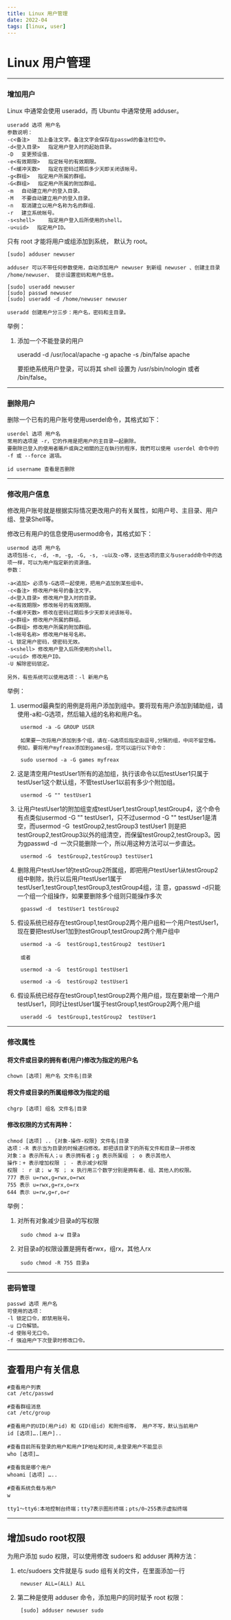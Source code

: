 ```yaml
---
title: Linux 用户管理
date: 2022-04
tags: [linux, user]
---
```


# Linux 用户管理

---
### 增加用户
Linux 中通常会使用 useradd，而 Ubuntu 中通常使用 adduser。
    
    useradd 选项 用户名
    参数说明：
    -c<备注> 　加上备注文字。备注文字会保存在passwd的备注栏位中。
    -d<登入目录> 　指定用户登入时的起始目录。
    -D 　变更预设值．
    -e<有效期限> 　指定帐号的有效期限。
    -f<缓冲天数> 　指定在密码过期后多少天即关闭该帐号。
    -g<群组> 　指定用户所属的群组。
    -G<群组> 　指定用户所属的附加群组。
    -m 　自动建立用户的登入目录。
    -M 　不要自动建立用户的登入目录。
    -n 　取消建立以用户名称为名的群组．
    -r 　建立系统帐号。
    -s<shell>　 　指定用户登入后所使用的shell。
    -u<uid> 　指定用户ID。

只有 root 才能将用户或组添加到系统， 默认为 root。
    
    [sudo] adduser newuser

    adduser 可以不带任何参数使用，自动添加用户 newuser 到新组 newuser 、创建主目录 /home/newuser、 提示设置密码和用户信息。

    [sudo] useradd newuser
    [sudo] passwd newuser
    [sudo] useradd -d /home/newuser newuser
    
    useradd 创建用户分三步：用户名，密码和主目录。

举例：
1. 添加一个不能登录的用户
    
    useradd -d /usr/local/apache -g apache -s /bin/false apache
    
    要拒绝系统用户登录，可以将其 shell 设置为 /usr/sbin/nologin 或者 /bin/false。

---
### 删除用户
删除一个已有的用户账号使用userdel命令，其格式如下：
    
    userdel 选项 用户名
    常用的选项是 -r，它的作用是把用户的主目录一起删除。
    要刪除已登入的使用者賬戶或與之相關的正在執行的程序，我們可以使用 userdel 命令中的 -f 或 --force 選項。

    id username 查看是否删除

---
### 修改用户信息
修改用户账号就是根据实际情况更改用户的有关属性，如用户号、主目录、用户组、登录Shell等。

修改已有用户的信息使用usermod命令，其格式如下：

    usermod 选项 用户名
    选项包括-c, -d, -m, -g, -G, -s, -u以及-o等，这些选项的意义与useradd命令中的选项一样，可以为用户指定新的资源值。
    参数：

    -a<追加> 必须与-G选项一起使用，把用户追加到某些组中。
    -c<备注> 修改用户帐号的备注文字。
    -d<登入目录> 修改用户登入时的目录。
    -e<有效期限> 修改帐号的有效期限。
    -f<缓冲天数> 修改在密码过期后多少天即关闭该帐号。
    -g<群组> 修改用户所属的群组。
    -G<群组> 修改用户所属的附加群组。
    -l<帐号名称> 修改用户帐号名称。
    -L 锁定用户密码，使密码无效。
    -s<shell> 修改用户登入后所使用的shell。
    -u<uid> 修改用户ID。
    -U 解除密码锁定。

    另外，有些系统可以使用选项：-l 新用户名

举例：
1. usermod最典型的用例是将用户添加到组中。要将现有用户添加到辅助组，请使用-a和-G选项，然后输入组的名称和用户名。

        usermod -a -G GROUP USER
            
        如果要一次将用户添加到多个组，请在-G选项后指定由逗号,分隔的组，中间不留空格。例如，要将用户myfreax添加到games组，您可以运行以下命令：
            
        sudo usermod -a -G games myfreax

2. 这是清空用户testUser1所有的追加组，执行该命令以后testUser1只属于testUser1这个默认组，不管testUser1以前有多少个附加组。

        usermod -G "" testUser1

3. 让用户testUser1的附加组变成testUser1,testGroup1,testGroup4，这个命令有点类似usermod -G "" testUser1，只不过usermod -G "" testUser1是清空，而usermod -G  testGroup2,testGroup3 testUser1 则是把 testGroup2,testGroup3以外的组清空，而保留testGroup2,testGroup3。因为gpasswd -d  一次只能删除一个，所以用这种方法可以一步直达。

        usermod -G  testGroup2,testGroup3 testUser1

4. 删除用户testUser1的testGroup2所属组，即把用户testUser1从testGroup2 组中剔除，执行以后用户testUser1属于testUser1,testGroup1,testGroup3,testGroup4组，注 意，gpasswd -d只能一个组一个组操作，如果要删除多个组则只能操作多次

        gpasswd -d  testUser1 testGroup2

5. 假设系统已经存在testGroup1,testGroup2两个用户组和一个用户testUser1，现在要把testUser1加到testGroup1,testGroup2两个用户组中

        usermod -a -G  testGroup1,testGroup2  testUser1

        或者

        usermod -a -G  testGroup1 testUser1

        usermod -a -G  testGroup2 testUser1

6. 假设系统已经存在testGroup1,testGroup2两个用户组，现在要新增一个用户testUser1，同时让testUser1属于testGroup1,testGroup2两个用户组

        useradd -G  testGroup1,testGroup2  testUser1


---
### 修改属性
#### 将文件或目录的拥有者(用户)修改为指定的用户名
    chown [选项] 用户名 文件名|目录　　　 

#### 将文件或目录的所属组修改为指定的组
    chgrp [选项] 组名 文件名|目录 　　　 

#### 修改权限的方式有两种：
    chmod [选项] .. {对象-操作-权限} 文件名|目录
    选项：-R 表示当为目录的时候递归修改。即把该目录下的所有文件和目录一并修改
    对象：a 表示所有人；u 表示拥有者；g 表示所属组 ； o 表示其他人
    操作：+ 表示增加权限 ； - 表示减少权限
    权限 ： r 读； w 写 ； x 执行用三个数字分别是拥有者、组、其他人的权限。
    777 表示 u=rwx,g=rwx,o=rwx
    755 表示 u=rwx,g=rx,o=rx
    644 表示 u=rw,g=r,o=r

举例：
1. 对所有对象减少目录a的写权限

        sudo chmod a-w 目录a 

2. 对目录a的权限设置是拥有者rwx，组rx，其他人rx
    
        sudo chmod -R 755 目录a 

---
### 密码管理
    passwd 选项 用户名
    可使用的选项：
    -l 锁定口令，即禁用账号。
    -u 口令解锁。
    -d 使账号无口令。
    -f 强迫用户下次登录时修改口令。

---
## 查看用户有关信息

    #查看用户列表
    cat /etc/passwd

    #查看群组消息
    cat /etc/group

    #查看用户的UID(用户id) 和 GID(组id) 和附件组等， 用户不写，默认当前用户
    id [选项]….[用户]..　　　 
    
    #查看目前所有登录的用户和用户IP地址和时间,未登录用户不能显示
    who [选项]… 　　　 

    #查看我是哪个用户
    whoami [选项] …..　　　 

    #查看系统负载与用户
    w 　　　 

    tty1～tty6:本地控制台终端；tty7表示图形终端；pts/0~255表示虚拟终端

---
## 增加sudo root权限
为用户添加 sudo 权限，可以使用修改 sudoers 和 adduser 两种方法：
1. etc/sudoers 文件就是与 sudo 组有关的文件，在里面添加一行
        
        newuser ALL=(ALL) ALL

2. 第二种是使用 adduser 命令，添加用户的同时赋予 root 权限：
    
        [sudo] adduser newuser sudo